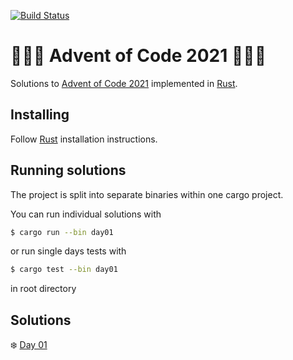 [![Build Status](https://travis-ci.org/Cadiac/adventofcode.svg?branch=2021)](https://travis-ci.org/Cadiac/adventofcode)

# 🎄🎄🎄 Advent of Code 2021 🎄🎄🎄  

Solutions to [Advent of Code 2021](https://adventofcode.com/) implemented in [Rust](https://www.rust-lang.org).

## Installing

Follow [Rust](https://www.rust-lang.org/en-US/install.html) installation instructions.

## Running solutions

The project is split into separate binaries within one cargo project.

You can run individual solutions with

```bash
$ cargo run --bin day01
```

or run single days tests with

```bash
$ cargo test --bin day01
```

in root directory

## Solutions

❄️ [Day 01](src/bin/day01.rs)
